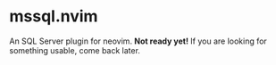# mssql.nvim
An SQL Server plugin for neovim. **Not ready yet!** If you are looking for something usable, come back later.
